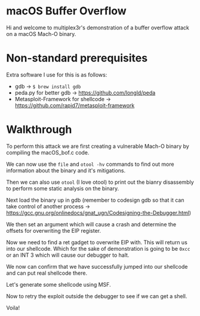 # macOS Buffer Overflow
Hi and welcome to multiplex3r's demonstration of a buffer overflow attack on a macOS Mach-O binary.

# Non-standard prerequisites
Extra software I use for this is as follows:
 * gdb -> `$ brew install gdb`
 * peda.py for better gdb -> https://github.com/longld/peda
 * Metasploit-Framework for shellcode -> https://github.com/rapid7/metasploit-framework

# Walkthrough
To perform this attack we are first creating a vulnerable Mach-O binary by compiling the macOS_bof.c code.

We can now use the `file` and `otool -hv` commands to find out more information about the binary and it's mitigations.

Then we can also use `otool` (I love otool) to print out the bianry disassembly to perform some static analysis on the binary.

Next load the binary up in gdb (remember to codesign gdb so that it can take control of another process -> https://gcc.gnu.org/onlinedocs/gnat_ugn/Codesigning-the-Debugger.html)

We then set an argument which will cause a crash and determine the offsets for overwriting the EIP register.

Now we need to find a ret gadget to overwrite EIP with. This will return us into our shellcode. Which for the sake of demonstration is going to be `0xcc` or an INT 3 which will cause our debugger to halt.

We now can confirm that we have successfully jumped into our shellcode and can put real shellcode there.

Let's generate some shellcode using MSF.

Now to retry the exploit outside the debugger to see if we can get a shell.

Voila!
